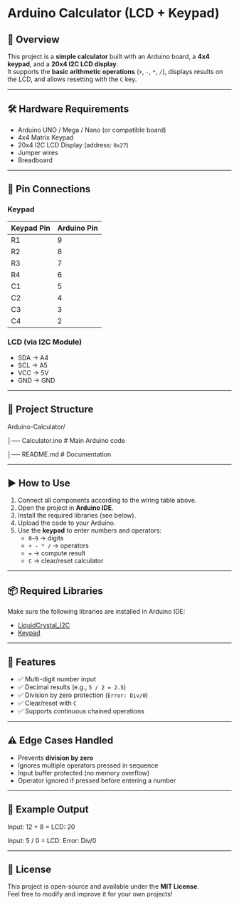 # Arduino Calculator (LCD + Keypad)

## 📖 Overview
This project is a **simple calculator** built with an Arduino board, a **4x4 keypad**, and a **20x4 I2C LCD display**.  
It supports the **basic arithmetic operations** (`+`, `-`, `*`, `/`), displays results on the LCD, and allows resetting with the `C` key.

---

## 🛠️ Hardware Requirements
- Arduino UNO / Mega / Nano (or compatible board)  
- 4x4 Matrix Keypad  
- 20x4 I2C LCD Display (address: `0x27`)  
- Jumper wires  
- Breadboard  

---

## 🔌 Pin Connections

### Keypad
| Keypad Pin | Arduino Pin |
|------------|-------------|
| R1         | 9 |
| R2         | 8 |
| R3         | 7 |
| R4         | 6 |
| C1         | 5 |
| C2         | 4 |
| C3         | 3 |
| C4         | 2 |

### LCD (via I2C Module)
- SDA → A4  
- SCL → A5  
- VCC → 5V  
- GND → GND  

---

## 📂 Project Structure

Arduino-Calculator/

│── Calculator.ino # Main Arduino code

│── README.md # Documentation


---

## ▶️ How to Use
1. Connect all components according to the wiring table above.  
2. Open the project in **Arduino IDE**.  
3. Install the required libraries (see below).  
4. Upload the code to your Arduino.  
5. Use the **keypad** to enter numbers and operators:  
   - `0–9` → digits  
   - `+ - * /` → operators  
   - `=` → compute result  
   - `C` → clear/reset calculator  

---

## 📦 Required Libraries
Make sure the following libraries are installed in Arduino IDE:  
- [LiquidCrystal_I2C](https://github.com/johnrickman/LiquidCrystal_I2C)  
- [Keypad](https://playground.arduino.cc/code/keypad/)  

---

## 🧮 Features
- ✅ Multi-digit number input  
- ✅ Decimal results (e.g., `5 / 2 = 2.5`)  
- ✅ Division by zero protection (`Error: Div/0`)  
- ✅ Clear/reset with `C`  
- ✅ Supports continuous chained operations  

---

## ⚠️ Edge Cases Handled
- Prevents **division by zero**  
- Ignores multiple operators pressed in sequence  
- Input buffer protected (no memory overflow)  
- Operator ignored if pressed before entering a number  

---

## 📸 Example Output


Input: 12 + 8 =
LCD: 20

Input: 5 / 0 =
LCD: Error: Div/0


---

## 📜 License
This project is open-source and available under the **MIT License**.  
Feel free to modify and improve it for your own projects!


